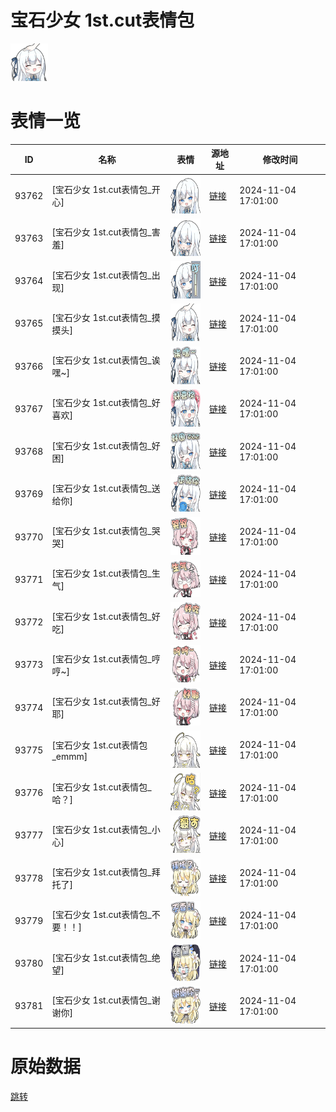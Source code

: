 # 宝石少女 1st.cut表情包

<img src="./cover.png" height="60" alt="cover" />

# 表情一览

|ID|名称|表情|源地址|修改时间|
|----|----|----|----|----|
|93762|[宝石少女 1st.cut表情包_开心]|<img src="./pic/093762_%5B宝石少女 1st.cut表情包_开心%5D.png" height="60" alt="开心"/>|[链接](https://i0.hdslb.com/bfs/garb/10916d44dbf789cfe465f8dc7a2b55567aa8111f.png)|2024-11-04 17:01:00|
|93763|[宝石少女 1st.cut表情包_害羞]|<img src="./pic/093763_%5B宝石少女 1st.cut表情包_害羞%5D.png" height="60" alt="害羞"/>|[链接](https://i0.hdslb.com/bfs/garb/026501cd04e19f1b60a9277423785374a9bfa8f5.png)|2024-11-04 17:01:00|
|93764|[宝石少女 1st.cut表情包_出现]|<img src="./pic/093764_%5B宝石少女 1st.cut表情包_出现%5D.png" height="60" alt="出现"/>|[链接](https://i0.hdslb.com/bfs/garb/0e9ba3fb1800e57060f73f33e0abaa16d0b89a4b.png)|2024-11-04 17:01:00|
|93765|[宝石少女 1st.cut表情包_摸摸头]|<img src="./pic/093765_%5B宝石少女 1st.cut表情包_摸摸头%5D.png" height="60" alt="摸摸头"/>|[链接](https://i0.hdslb.com/bfs/garb/d7dd9e6f1842e2d4d6b791c72140d7193a9808df.png)|2024-11-04 17:01:00|
|93766|[宝石少女 1st.cut表情包_诶嘿~]|<img src="./pic/093766_%5B宝石少女 1st.cut表情包_诶嘿~%5D.png" height="60" alt="诶嘿~"/>|[链接](https://i0.hdslb.com/bfs/garb/48ac28a07232c22e3f9327655a8babc5ae4e38b6.png)|2024-11-04 17:01:00|
|93767|[宝石少女 1st.cut表情包_好喜欢]|<img src="./pic/093767_%5B宝石少女 1st.cut表情包_好喜欢%5D.png" height="60" alt="好喜欢"/>|[链接](https://i0.hdslb.com/bfs/garb/440f4b3c0b8ac93e780f644cdeb78dec80c4da75.png)|2024-11-04 17:01:00|
|93768|[宝石少女 1st.cut表情包_好困]|<img src="./pic/093768_%5B宝石少女 1st.cut表情包_好困%5D.png" height="60" alt="好困"/>|[链接](https://i0.hdslb.com/bfs/garb/1696a0e7ce2803f71f46ab219eb9f8933e60b1e6.png)|2024-11-04 17:01:00|
|93769|[宝石少女 1st.cut表情包_送给你]|<img src="./pic/093769_%5B宝石少女 1st.cut表情包_送给你%5D.png" height="60" alt="送给你"/>|[链接](https://i0.hdslb.com/bfs/garb/0292e8da6e09e0b893d64e08adaf005604dd40cd.png)|2024-11-04 17:01:00|
|93770|[宝石少女 1st.cut表情包_哭哭]|<img src="./pic/093770_%5B宝石少女 1st.cut表情包_哭哭%5D.png" height="60" alt="哭哭"/>|[链接](https://i0.hdslb.com/bfs/garb/594ab36fcd3940faf5557c9bfa43f2d6a7e4a793.png)|2024-11-04 17:01:00|
|93771|[宝石少女 1st.cut表情包_生气]|<img src="./pic/093771_%5B宝石少女 1st.cut表情包_生气%5D.png" height="60" alt="生气"/>|[链接](https://i0.hdslb.com/bfs/garb/a4b7dea8cff6efd279ddd237bf6caf2d3a148fda.png)|2024-11-04 17:01:00|
|93772|[宝石少女 1st.cut表情包_好吃]|<img src="./pic/093772_%5B宝石少女 1st.cut表情包_好吃%5D.png" height="60" alt="好吃"/>|[链接](https://i0.hdslb.com/bfs/garb/87e39bccad173baaca926d929d630b7b20c4f3ee.png)|2024-11-04 17:01:00|
|93773|[宝石少女 1st.cut表情包_哼哼~]|<img src="./pic/093773_%5B宝石少女 1st.cut表情包_哼哼~%5D.png" height="60" alt="哼哼~"/>|[链接](https://i0.hdslb.com/bfs/garb/3b96bd65b848c8816660bb05200f9e0aadbdbd1a.png)|2024-11-04 17:01:00|
|93774|[宝石少女 1st.cut表情包_好耶]|<img src="./pic/093774_%5B宝石少女 1st.cut表情包_好耶%5D.png" height="60" alt="好耶"/>|[链接](https://i0.hdslb.com/bfs/garb/cd8ec3d27c3be79c77fd698350b5392e83e9cbec.png)|2024-11-04 17:01:00|
|93775|[宝石少女 1st.cut表情包_emmm]|<img src="./pic/093775_%5B宝石少女 1st.cut表情包_emmm%5D.png" height="60" alt="emmm"/>|[链接](https://i0.hdslb.com/bfs/garb/d73d120204292cfc75f96e38b49f7f698d559c0b.png)|2024-11-04 17:01:00|
|93776|[宝石少女 1st.cut表情包_哈？]|<img src="./pic/093776_%5B宝石少女 1st.cut表情包_哈？%5D.png" height="60" alt="哈？"/>|[链接](https://i0.hdslb.com/bfs/garb/4ac6919e29fc1096734f0a63eb414d34783caf9a.png)|2024-11-04 17:01:00|
|93777|[宝石少女 1st.cut表情包_小心]|<img src="./pic/093777_%5B宝石少女 1st.cut表情包_小心%5D.png" height="60" alt="小心"/>|[链接](https://i0.hdslb.com/bfs/garb/0837f1919c2e2eab4d19cbfea88467d023a93097.png)|2024-11-04 17:01:00|
|93778|[宝石少女 1st.cut表情包_拜托了]|<img src="./pic/093778_%5B宝石少女 1st.cut表情包_拜托了%5D.png" height="60" alt="拜托了"/>|[链接](https://i0.hdslb.com/bfs/garb/2341e65bf1ed2948a9baf505453365cc93d59c92.png)|2024-11-04 17:01:00|
|93779|[宝石少女 1st.cut表情包_不要！！]|<img src="./pic/093779_%5B宝石少女 1st.cut表情包_不要！！%5D.png" height="60" alt="不要！！"/>|[链接](https://i0.hdslb.com/bfs/garb/01faa45379f94612e5f03724d0044dd908ed2d7f.png)|2024-11-04 17:01:00|
|93780|[宝石少女 1st.cut表情包_绝望]|<img src="./pic/093780_%5B宝石少女 1st.cut表情包_绝望%5D.png" height="60" alt="绝望"/>|[链接](https://i0.hdslb.com/bfs/garb/dee7b487a9b3fa4b617b71ba69170dce8754cc63.png)|2024-11-04 17:01:00|
|93781|[宝石少女 1st.cut表情包_谢谢你]|<img src="./pic/093781_%5B宝石少女 1st.cut表情包_谢谢你%5D.png" height="60" alt="谢谢你"/>|[链接](https://i0.hdslb.com/bfs/garb/a9ad28aaf008f0d5d5d355d4888edcc4f1e311e1.png)|2024-11-04 17:01:00|

# 原始数据

[跳转](./raw.json)

